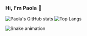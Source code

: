 ### Hi, I'm Paola 👋

![Paola's GitHub stats](https://github-readme-stats.vercel.app/api?username=paolabc&show_icons=true&theme=radical)
![Top Langs](https://github-readme-stats.vercel.app/api/top-langs/?username=paolabc&layout=compact&theme=dracula)


 ![Snake animation](https://github.com/paolabc/paolabc/blob/main/.github/workflows/main.yml)
 
 
 
